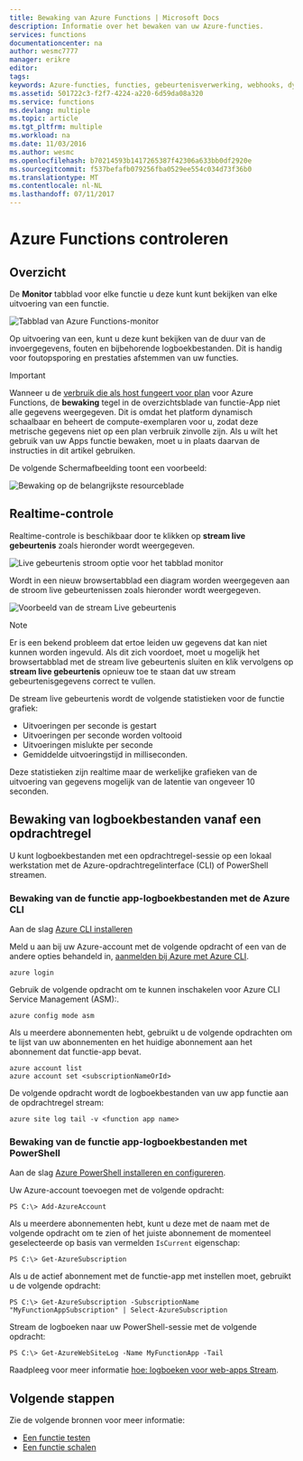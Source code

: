 ```yaml
---
title: Bewaking van Azure Functions | Microsoft Docs
description: Informatie over het bewaken van uw Azure-functies.
services: functions
documentationcenter: na
author: wesmc7777
manager: erikre
editor: 
tags: 
keywords: Azure-functies, functies, gebeurtenisverwerking, webhooks, dynamisch berekenen, architectuur zonder server
ms.assetid: 501722c3-f2f7-4224-a220-6d59da08a320
ms.service: functions
ms.devlang: multiple
ms.topic: article
ms.tgt_pltfrm: multiple
ms.workload: na
ms.date: 11/03/2016
ms.author: wesmc
ms.openlocfilehash: b70214593b1417265387f42306a633bb0df2920e
ms.sourcegitcommit: f537befafb079256fba0529ee554c034d73f36b0
ms.translationtype: MT
ms.contentlocale: nl-NL
ms.lasthandoff: 07/11/2017
---
```

# <a name="monitoring-azure-functions"></a>Azure Functions controleren

## <a name="overview"></a>Overzicht 


De **Monitor** tabblad voor elke functie u deze kunt kunt bekijken van elke uitvoering van een functie.

![Tabblad van Azure Functions-monitor](./media/functions-monitoring/monitor-tab.png) 

Op uitvoering van een, kunt u deze kunt bekijken van de duur van de invoergegevens, fouten en bijbehorende logboekbestanden. Dit is handig voor foutopsporing en prestaties afstemmen van uw functies.


> [!IMPORTANT]
> Wanneer u de [verbruik die als host fungeert voor plan](functions-overview.md#pricing) voor Azure Functions, de **bewaking** tegel in de overzichtsblade van functie-App niet alle gegevens weergegeven. Dit is omdat het platform dynamisch schaalbaar en beheert de compute-exemplaren voor u, zodat deze metrische gegevens niet op een plan verbruik zinvolle zijn. Als u wilt het gebruik van uw Apps functie bewaken, moet u in plaats daarvan de instructies in dit artikel gebruiken.
> 
> De volgende Schermafbeelding toont een voorbeeld:
> 
> ![Bewaking op de belangrijkste resourceblade](./media/functions-monitoring/app-service-overview-monitoring.png)



## <a name="real-time-monitoring"></a>Realtime-controle

Realtime-controle is beschikbaar door te klikken op **stream live gebeurtenis** zoals hieronder wordt weergegeven. 

![Live gebeurtenis stroom optie voor het tabblad monitor](./media/functions-monitoring/monitor-tab-live-event-stream.png)

Wordt in een nieuw browsertabblad een diagram worden weergegeven aan de stroom live gebeurtenissen zoals hieronder wordt weergegeven. 

![Voorbeeld van de stream Live gebeurtenis](./media/functions-monitoring/live-event-stream.png)


> [!NOTE]
> Er is een bekend probleem dat ertoe leiden uw gegevens dat kan niet kunnen worden ingevuld. Als dit zich voordoet, moet u mogelijk het browsertabblad met de stream live gebeurtenis sluiten en klik vervolgens op **stream live gebeurtenis** opnieuw toe te staan dat uw stream gebeurtenisgegevens correct te vullen. 

De stream live gebeurtenis wordt de volgende statistieken voor de functie grafiek:

* Uitvoeringen per seconde is gestart
* Uitvoeringen per seconde worden voltooid
* Uitvoeringen mislukte per seconde
* Gemiddelde uitvoeringstijd in milliseconden.

Deze statistieken zijn realtime maar de werkelijke grafieken van de uitvoering van gegevens mogelijk van de latentie van ongeveer 10 seconden.






## <a name="monitoring-log-files-from-a-command-line"></a>Bewaking van logboekbestanden vanaf een opdrachtregel


U kunt logboekbestanden met een opdrachtregel-sessie op een lokaal werkstation met de Azure-opdrachtregelinterface (CLI) of PowerShell streamen.

### <a name="monitoring-function-app-log-files-with-the-azure-cli"></a>Bewaking van de functie app-logboekbestanden met de Azure CLI

Aan de slag [Azure CLI installeren](../cli-install-nodejs.md)

Meld u aan bij uw Azure-account met de volgende opdracht of een van de andere opties behandeld in, [aanmelden bij Azure met Azure CLI](../xplat-cli-connect.md).

    azure login

Gebruik de volgende opdracht om te kunnen inschakelen voor Azure CLI Service Management (ASM):.

    azure config mode asm

Als u meerdere abonnementen hebt, gebruikt u de volgende opdrachten om te lijst van uw abonnementen en het huidige abonnement aan het abonnement dat functie-app bevat.

    azure account list
    azure account set <subscriptionNameOrId>

De volgende opdracht wordt de logboekbestanden van uw app functie aan de opdrachtregel stream:

    azure site log tail -v <function app name>

### <a name="monitoring-function-app-log-files-with-powershell"></a>Bewaking van de functie app-logboekbestanden met PowerShell

Aan de slag [Azure PowerShell installeren en configureren](/powershell/azure/overview).

Uw Azure-account toevoegen met de volgende opdracht:

    PS C:\> Add-AzureAccount

Als u meerdere abonnementen hebt, kunt u deze met de naam met de volgende opdracht om te zien of het juiste abonnement de momenteel geselecteerde op basis van vermelden `IsCurrent` eigenschap:

    PS C:\> Get-AzureSubscription

Als u de actief abonnement met de functie-app met instellen moet, gebruikt u de volgende opdracht:

    PS C:\> Get-AzureSubscription -SubscriptionName "MyFunctionAppSubscription" | Select-AzureSubscription

Stream de logboeken naar uw PowerShell-sessie met de volgende opdracht:

    PS C:\> Get-AzureWebSiteLog -Name MyFunctionApp -Tail

Raadpleeg voor meer informatie [hoe: logboeken voor web-apps Stream](../app-service-web/web-sites-enable-diagnostic-log.md#streamlogs). 

## <a name="next-steps"></a>Volgende stappen
Zie de volgende bronnen voor meer informatie:

* [Een functie testen](functions-test-a-function.md)
* [Een functie schalen](functions-scale.md)


